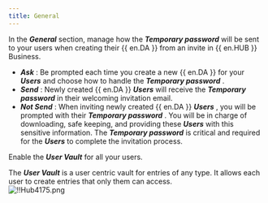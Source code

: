 ```yaml
---
title: General
---
```

In the ***General*** section, manage how the ***Temporary password*** will be sent to your users when creating their {{ en.DA }} from an invite in {{ en.HUB }} Business.  

* ***Ask*** : Be prompted each time you create a new {{ en.DA }} for your ***Users*** and choose how to handle the ***Temporary password*** .  
* ***Send*** : Newly created {{ en.DA }}    ***Users*** will receive the ***Temporary password*** in their welcoming invitation email.  
* ***Not Send*** : When inviting newly created {{ en.DA }}    ***Users*** , you will be prompted with their ***Temporary password*** . You will be in charge of downloading, safe keeping, and providing these ***Users*** with this sensitive information. The ***Temporary password*** is critical and required for the ***Users*** to complete the invitation process.  

Enable the ***User Vault*** for all your users.  

The ***User Vault*** is a user centric vault for entries of any type. It allows each user to create entries that only them can access.  
![!!Hub4175.png](https://webdevolutions.azureedge.net/docs/en/hub/Hub4175.png) 

